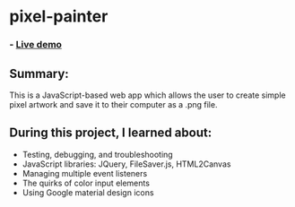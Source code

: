 # pixel-painter

### - [Live demo](https://s-hens.github.io/pixel-painter/)

## Summary:

This is a JavaScript-based web app which allows the user to create simple pixel artwork and save it to their computer as a .png file.

## During this project, I learned about:

- Testing, debugging, and troubleshooting
- JavaScript libraries: JQuery, FileSaver.js, HTML2Canvas
- Managing multiple event listeners
- The quirks of color input elements
- Using Google material design icons
